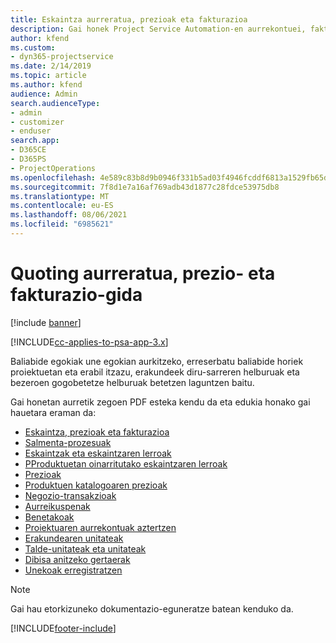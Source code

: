 ```yaml
---
title: Eskaintza aurreratua, prezioak eta fakturazioa
description: Gai honek Project Service Automation-en aurrekontuei, fakturazioari eta prezioei buruzko informazioa eskaintzen du.
author: kfend
ms.custom:
- dyn365-projectservice
ms.date: 2/14/2019
ms.topic: article
ms.author: kfend
audience: Admin
search.audienceType:
- admin
- customizer
- enduser
search.app:
- D365CE
- D365PS
- ProjectOperations
ms.openlocfilehash: 4e589c83b8d9b0946f331b5ad03f4946fcddf6813a1529fb65d9b86f8ebf3a07
ms.sourcegitcommit: 7f8d1e7a16af769adb43d1877c28fdce53975db8
ms.translationtype: MT
ms.contentlocale: eu-ES
ms.lasthandoff: 08/06/2021
ms.locfileid: "6985621"
---
```

# <a name="advanced-quoting-pricing-and-billing-guide"></a>Quoting aurreratua, prezio- eta fakturazio-gida

[!include [banner](../../includes/psa-now-project-operations.md)]

[!INCLUDE[cc-applies-to-psa-app-3.x](../../includes/cc-applies-to-psa-app-3x.md)]

Baliabide egokiak une egokian aurkitzeko, erreserbatu baliabide horiek proiektuetan eta erabil itzazu, erakundeek diru-sarreren helburuak eta bezeroen gogobetetze helburuak betetzen laguntzen baitu. 

Gai honetan aurretik zegoen PDF esteka kendu da eta edukia honako gai hauetara eraman da:

- [Eskaintza, prezioak eta fakturazioa](../quote-bill-price.md)
- [Salmenta-prozesuak](../basic-sales-process.md)
- [Eskaintzak eta eskaintzaren lerroak](../basic-quote-lines.md)
- [PProduktuetan oinarritutako eskaintzaren lerroak](../product-based-quote-lines.md)
- [Prezioak](../basic-pricing.md)
- [Produktuen katalogoaren prezioak](../product-catalog-pricing.md)
- [Negozio-transakzioak](../basic-business-transactions.md)
- [Aurreikuspenak](../estimates.md)
- [Benetakoak](../actuals.md)
- [Proiektuaren aurrekontuak aztertzen](../basic-analyzing-quotes.md)
- [Erakundearen unitateak](../advanced-organizational.md)
- [Talde-unitateak eta unitateak](../advanced-units.md)
- [Dibisa anitzeko gertaerak](../advanced-currency.md)
- [Unekoak erregistratzen](../advanced-actuals.md)

> [!NOTE]
> Gai hau etorkizuneko dokumentazio-eguneratze batean kenduko da. 


[!INCLUDE[footer-include](../../includes/footer-banner.md)]